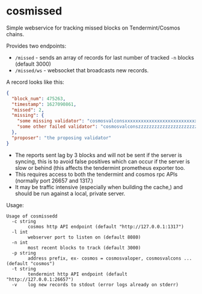 # cosmissed

Simple webservice for tracking missed blocks on Tendermint/Cosmos chains.

Provides two endpoints:

* `/missed` - sends an array of records for last number of tracked `-n` blocks (default 3000)
* `/missed/ws` - websocket that broadcasts new records.

A record looks like this:

```json
{
  "block_num": 475263,
  "timestamp": 1627090861,
  "missed": 2,
  "missing": {
    "some missing validator": "cosmosvalconsxxxxxxxxxxxxxxxxxxxxxxxxxxxxxxxxxxxxxxx",
    "some other failed validator": "cosmosvalconszzzzzzzzzzzzzzzzzzzzzzzzzzzzzzzzzzzzzzz"
  },
  "proposer": "the proposing validator"
}
```

* The reports sent lag by 3 blocks and will not be sent if the server is syncing, this is to avoid false positives which
  can occur if the server is slow or behind (this affects the tendermint prometheus exporter too.
* This requires access to both the tendermint and cosmos rpc APIs (normally port 26657 and 1317.) 
* It may be traffic intensive (especially when building the cache,) and should be run against a local, private server.

Usage:

```
Usage of cosmissedd
  -c string
    	cosmos http API endpoint (default "http://127.0.0.1:1317")
  -l int
    	webserver port to listen on (default 8080)
  -n int
    	most recent blocks to track (default 3000)
  -p string
    	address prefix, ex- cosmos = cosmosvaloper, cosmosvalcons ... (default "cosmos")
  -t string
    	tendermint http API endpoint (default "http://127.0.0.1:26657")
  -v	log new records to stdout (error logs already on stderr)
```

